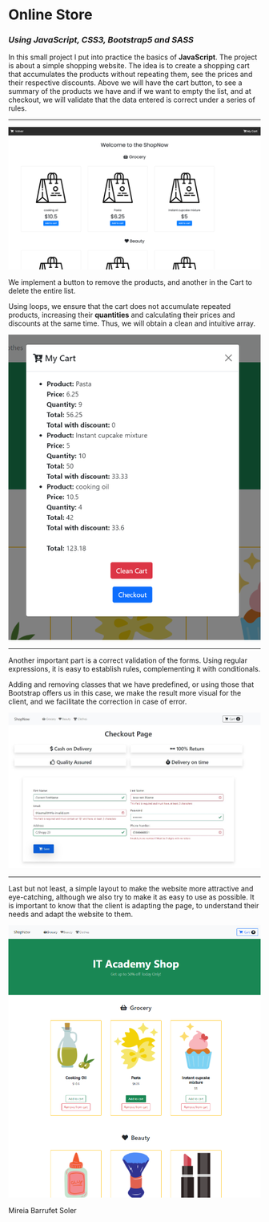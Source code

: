 # Online Store  

### *Using JavaScript, CSS3, Bootstrap5 and SASS*


In this small project I put into practice the basics of **JavaScript**.
The project is about a simple shopping website. The idea is to create a shopping cart that accumulates the products without repeating them, see the prices and their respective discounts.
Above we will have the cart button, to see a summary of the products we have and if we want to empty the list, and at checkout, we will validate that the data entered is correct under a series of rules.

---

![Preview](/images_html/img1.png)

We implement a button to remove the products, and another in the Cart to delete the entire list.

Using loops, we ensure that the cart does not accumulate repeated products, increasing their **quantities** and calculating their prices and discounts at the same time. Thus, we will obtain a clean and intuitive array.

![Preview](/images_html/img2.png)

---

Another important part is a correct validation of the forms. Using regular expressions, it is easy to establish rules, complementing it with conditionals.

Adding and removing classes that we have predefined, or using those that Bootstrap offers us in this case, we make the result more visual for the client, and we facilitate the correction in case of error.

![Preview](/images_html/img3.jpg)

---

Last but not least, a simple layout to make the website more attractive and eye-catching, although we also try to make it as easy to use as possible.
It is important to know that the client is adapting the page, to understand their needs and adapt the website to them.

![Preview](/images_html/img4.png)

Mireia Barrufet Soler
